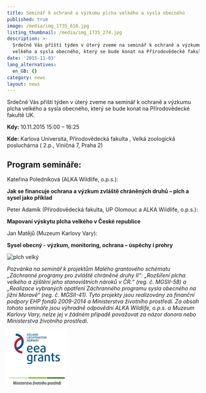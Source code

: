 ```yaml
---
title: Seminář k ochraně a výzkumu plcha velkého a sysla obecného
published: true
image: /media/img_1735_610.jpg
listing_thumbnail: /media/img_1735_274.jpg
description: >-
  Srdečně Vás příští týden v úterý zveme na seminář k ochraně a výzkumu plcha
  velkého a sysla obecného, který se bude konat na Přírodovědecké fakultě UK. 
date: '2015-11-03'
lang_alternatives:
  en_GB: {}
category: news
layout: news
---
```

Srdečně Vás příští týden v úterý zveme na seminář k ochraně a výzkumu plcha velkého a sysla obecného, který se bude konat na Přírodovědecké fakultě UK.

**Kdy:** 10.11.2015 15:00 – 16:25

**Kde:** 
Karlova Universita, Přírodovědecká fakulta , Velká zoologická posluchárna 
 ( 2.p., Viničná 7, Praha 2)




## Program semináře:

Kateřina Poledníková 
(ALKA Wildlife, o.p.s.):

**Jak se financuje ochrana a výzkum zvláště chráněných druhů – plch a sysel jako příklad**

Peter Adamík 
(Přírodovědecká fakulta, UP Olomouc a ALKA Wildlife, o.p.s.):

**Mapovaní výskytu plcha velkého v České republice**

Jan Matějů 
(Muzeum Karlovy Vary):

**Sysel obecný - výzkum, monitoring, ochrana – úspěchy i prohry**


 

![plch velký](/media/plch-velký-f7318_610.jpg "plch velký")

_Pozvánka na seminář k projektům Malého grantového schématu „Záchranné programy pro zvláště chráněné druhy II“: „Rozšíření plcha velkého a zjištění jeho stanovištních nároků v ČR.“ (reg. č. MGSII-58) a „Realizace vybraných opatření Záchranného programu sysla obecného na jižní Moravě“ (reg. č. MGSII-41). Tyto projekty jsou realizovány za finanční podpory EHP fondů 2009-2014 a Ministerstva životního prostředí. Za obsah tohoto semináře jsou výhradně odpovědní ALKA Wildlife, o.p.s. a Muzeum Karlovy Vary, nelze jej v žádném případě považovat za názor donora nebo Ministerstva životního prostředí._

![](/media/loga_mgs_stojato_mm.jpg)
